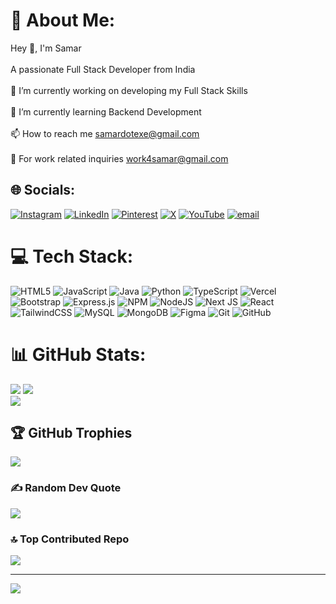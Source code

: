 # 💫 About Me:
Hey 👋, I'm Samar<br><br>A passionate Full Stack Developer from India<br><br>🔭 I’m currently working on developing my Full Stack Skills<br><br>🌱 I’m currently learning Backend Development<br><br>📫 How to reach me samardotexe@gmail.com<br><br>🌱 For work related inquiries work4samar@gmail.com<br>


## 🌐 Socials:
[![Instagram](https://img.shields.io/badge/Instagram-%23E4405F.svg?logo=Instagram&logoColor=white)](https://instagram.com/hehesamarr) [![LinkedIn](https://img.shields.io/badge/LinkedIn-%230077B5.svg?logo=linkedin&logoColor=white)](https://linkedin.com/in/hehesamarr) [![Pinterest](https://img.shields.io/badge/Pinterest-%23E60023.svg?logo=Pinterest&logoColor=white)](https://pinterest.com/hehesamarr) [![X](https://img.shields.io/badge/X-black.svg?logo=X&logoColor=white)](https://x.com/hehesamarr) [![YouTube](https://img.shields.io/badge/YouTube-%23FF0000.svg?logo=YouTube&logoColor=white)](https://youtube.com/@hehesamarr) [![email](https://img.shields.io/badge/Email-D14836?logo=gmail&logoColor=white)](mailto:samardotexe@gmail.com) 

# 💻 Tech Stack:
![HTML5](https://img.shields.io/badge/html5-%23E34F26.svg?style=for-the-badge&logo=html5&logoColor=white) ![JavaScript](https://img.shields.io/badge/javascript-%23323330.svg?style=for-the-badge&logo=javascript&logoColor=%23F7DF1E) ![Java](https://img.shields.io/badge/java-%23ED8B00.svg?style=for-the-badge&logo=openjdk&logoColor=white) ![Python](https://img.shields.io/badge/python-3670A0?style=for-the-badge&logo=python&logoColor=ffdd54) ![TypeScript](https://img.shields.io/badge/typescript-%23007ACC.svg?style=for-the-badge&logo=typescript&logoColor=white) ![Vercel](https://img.shields.io/badge/vercel-%23000000.svg?style=for-the-badge&logo=vercel&logoColor=white) ![Bootstrap](https://img.shields.io/badge/bootstrap-%238511FA.svg?style=for-the-badge&logo=bootstrap&logoColor=white) ![Express.js](https://img.shields.io/badge/express.js-%23404d59.svg?style=for-the-badge&logo=express&logoColor=%2361DAFB) ![NPM](https://img.shields.io/badge/NPM-%23CB3837.svg?style=for-the-badge&logo=npm&logoColor=white) ![NodeJS](https://img.shields.io/badge/node.js-6DA55F?style=for-the-badge&logo=node.js&logoColor=white) ![Next JS](https://img.shields.io/badge/Next-black?style=for-the-badge&logo=next.js&logoColor=white) ![React](https://img.shields.io/badge/react-%2320232a.svg?style=for-the-badge&logo=react&logoColor=%2361DAFB) ![TailwindCSS](https://img.shields.io/badge/tailwindcss-%2338B2AC.svg?style=for-the-badge&logo=tailwind-css&logoColor=white) ![MySQL](https://img.shields.io/badge/mysql-4479A1.svg?style=for-the-badge&logo=mysql&logoColor=white) ![MongoDB](https://img.shields.io/badge/MongoDB-%234ea94b.svg?style=for-the-badge&logo=mongodb&logoColor=white) ![Figma](https://img.shields.io/badge/figma-%23F24E1E.svg?style=for-the-badge&logo=figma&logoColor=white) ![Git](https://img.shields.io/badge/git-%23F05033.svg?style=for-the-badge&logo=git&logoColor=white) ![GitHub](https://img.shields.io/badge/github-%23121011.svg?style=for-the-badge&logo=github&logoColor=white)

# 📊 GitHub Stats:
![](https://github-readme-stats.vercel.app/api/top-langs/?username=hehesamarr&theme=synthwave&hide_border=false&include_all_commits=true&count_private=true&layout=compact)
![](https://github-readme-stats.vercel.app/api?username=hehesamarr&theme=synthwave&hide_border=false&include_all_commits=true&count_private=true)<br/>
![](https://nirzak-streak-stats.vercel.app/?user=hehesamarr&theme=synthwave&hide_border=false)

## 🏆 GitHub Trophies
![](https://github-profile-trophy.vercel.app/?username=hehesamarr&theme=radical&no-frame=false&no-bg=false&margin-w=4)

### ✍️ Random Dev Quote
![](https://quotes-github-readme.vercel.app/api?type=vetical&theme=radical)

### 🔝 Top Contributed Repo
![](https://github-contributor-stats.vercel.app/api?username=hehesamarr&limit=5&theme=dark&combine_all_yearly_contributions=true)

---
[![](https://visitcount.itsvg.in/api?id=hehesamarr&icon=0&color=0)](https://visitcount.itsvg.in)

<!-- Proudly created with GPRM ( https://gprm.itsvg.in ) -->
